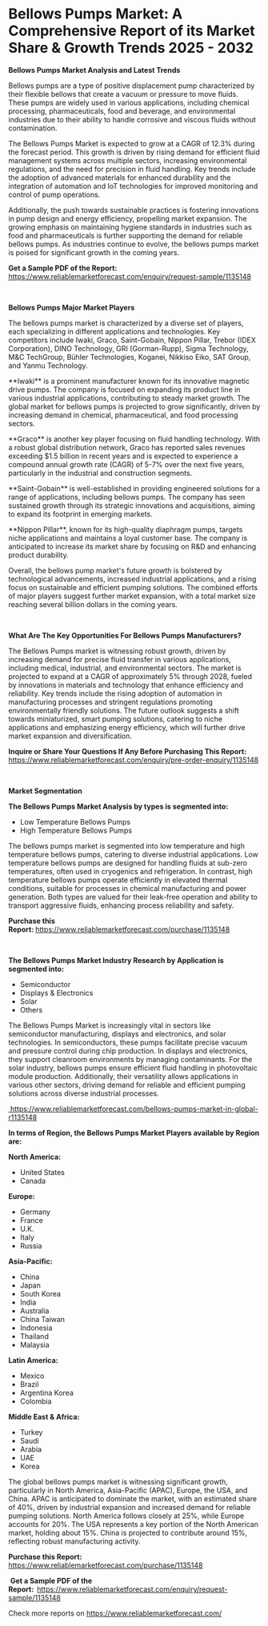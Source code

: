 <p><h1>Bellows Pumps Market: A Comprehensive Report of its Market Share & Growth Trends 2025 - 2032</h1></p><p><strong>Bellows Pumps Market Analysis and Latest Trends</strong></p>
<p><p>Bellows pumps are a type of positive displacement pump characterized by their flexible bellows that create a vacuum or pressure to move fluids. These pumps are widely used in various applications, including chemical processing, pharmaceuticals, food and beverage, and environmental industries due to their ability to handle corrosive and viscous fluids without contamination.</p><p>The Bellows Pumps Market is expected to grow at a CAGR of 12.3% during the forecast period. This growth is driven by rising demand for efficient fluid management systems across multiple sectors, increasing environmental regulations, and the need for precision in fluid handling. Key trends include the adoption of advanced materials for enhanced durability and the integration of automation and IoT technologies for improved monitoring and control of pump operations.</p><p>Additionally, the push towards sustainable practices is fostering innovations in pump design and energy efficiency, propelling market expansion. The growing emphasis on maintaining hygiene standards in industries such as food and pharmaceuticals is further supporting the demand for reliable bellows pumps. As industries continue to evolve, the bellows pumps market is poised for significant growth in the coming years.</p></p>
<p><strong>Get a Sample PDF of the Report:&nbsp;</strong> <a href="https://www.reliablemarketforecast.com/enquiry/request-sample/1135148?utm_campaign=2195&utm_medium=2&utm_source=Github&utm_content=ia&utm_term=18022025&utm_id=bellows-pumps">https://www.reliablemarketforecast.com/enquiry/request-sample/1135148</a></p>
<p>&nbsp;</p>
<p><strong>Bellows Pumps Major Market Players</strong></p>
<p><p>The bellows pumps market is characterized by a diverse set of players, each specializing in different applications and technologies. Key competitors include Iwaki, Graco, Saint-Gobain, Nippon Pillar, Trebor (IDEX Corporation), DINO Technology, GRI (Gorman-Rupp), Sigma Technology, M&C TechGroup, Bühler Technologies, Koganei, Nikkiso Eiko, SAT Group, and Yanmu Technology.</p><p>**Iwaki** is a prominent manufacturer known for its innovative magnetic drive pumps. The company is focused on expanding its product line in various industrial applications, contributing to steady market growth. The global market for bellows pumps is projected to grow significantly, driven by increasing demand in chemical, pharmaceutical, and food processing sectors.</p><p>**Graco** is another key player focusing on fluid handling technology. With a robust global distribution network, Graco has reported sales revenues exceeding $1.5 billion in recent years and is expected to experience a compound annual growth rate (CAGR) of 5-7% over the next five years, particularly in the industrial and construction segments.</p><p>**Saint-Gobain** is well-established in providing engineered solutions for a range of applications, including bellows pumps. The company has seen sustained growth through its strategic innovations and acquisitions, aiming to expand its footprint in emerging markets.</p><p>**Nippon Pillar**, known for its high-quality diaphragm pumps, targets niche applications and maintains a loyal customer base. The company is anticipated to increase its market share by focusing on R&D and enhancing product durability.</p><p>Overall, the bellows pump market's future growth is bolstered by technological advancements, increased industrial applications, and a rising focus on sustainable and efficient pumping solutions. The combined efforts of major players suggest further market expansion, with a total market size reaching several billion dollars in the coming years.</p></p>
<p>&nbsp;</p>
<p><strong>What Are The Key Opportunities For Bellows Pumps Manufacturers?</strong></p>
<p><p>The Bellows Pumps market is witnessing robust growth, driven by increasing demand for precise fluid transfer in various applications, including medical, industrial, and environmental sectors. The market is projected to expand at a CAGR of approximately 5% through 2028, fueled by innovations in materials and technology that enhance efficiency and reliability. Key trends include the rising adoption of automation in manufacturing processes and stringent regulations promoting environmentally friendly solutions. The future outlook suggests a shift towards miniaturized, smart pumping solutions, catering to niche applications and emphasizing energy efficiency, which will further drive market expansion and diversification.</p></p>
<p><strong>Inquire or Share Your Questions If Any Before Purchasing This Report:</strong> <a href="https://www.reliablemarketforecast.com/enquiry/pre-order-enquiry/1135148?utm_campaign=2195&utm_medium=2&utm_source=Github&utm_content=ia&utm_term=18022025&utm_id=bellows-pumps">https://www.reliablemarketforecast.com/enquiry/pre-order-enquiry/1135148</a></p>
<p>&nbsp;</p>
<p><strong>Market Segmentation</strong></p>
<p><strong>The Bellows Pumps Market Analysis by types is segmented into:</strong></p>
<p><ul><li>Low Temperature Bellows Pumps</li><li>High Temperature Bellows Pumps</li></ul></p>
<p><p>The bellows pumps market is segmented into low temperature and high temperature bellows pumps, catering to diverse industrial applications. Low temperature bellows pumps are designed for handling fluids at sub-zero temperatures, often used in cryogenics and refrigeration. In contrast, high temperature bellows pumps operate efficiently in elevated thermal conditions, suitable for processes in chemical manufacturing and power generation. Both types are valued for their leak-free operation and ability to transport aggressive fluids, enhancing process reliability and safety.</p></p>
<p><strong>Purchase this Report:&nbsp;</strong><a href="https://www.reliablemarketforecast.com/purchase/1135148?utm_campaign=2195&utm_medium=2&utm_source=Github&utm_content=ia&utm_term=18022025&utm_id=bellows-pumps">https://www.reliablemarketforecast.com/purchase/1135148</a></p>
<p>&nbsp;</p>
<p><strong>The Bellows Pumps Market Industry Research by Application is segmented into:</strong></p>
<p><ul><li>Semiconductor</li><li>Displays & Electronics</li><li>Solar</li><li>Others</li></ul></p>
<p><p>The Bellows Pumps Market is increasingly vital in sectors like semiconductor manufacturing, displays and electronics, and solar technologies. In semiconductors, these pumps facilitate precise vacuum and pressure control during chip production. In displays and electronics, they support cleanroom environments by managing contaminants. For the solar industry, bellows pumps ensure efficient fluid handling in photovoltaic module production. Additionally, their versatility allows applications in various other sectors, driving demand for reliable and efficient pumping solutions across diverse industrial processes.</p></p>
<p><a href="https://www.reliablemarketforecast.com/bellows-pumps-market-in-global-r1135148?utm_campaign=2195&utm_medium=2&utm_source=Github&utm_content=ia&utm_term=18022025&utm_id=bellows-pumps">&nbsp;https://www.reliablemarketforecast.com/bellows-pumps-market-in-global-r1135148</a></p>
<p><strong>In terms of Region, the Bellows Pumps Market Players available by Region are:</strong></p>
<p>
    <p> <strong> North America: </strong>
        <ul>
            <li>United States</li>
            <li>Canada</li>
        </ul>
        </p> 
    <p> <strong> Europe: </strong>
        <ul>
            <li>Germany</li>
            <li>France</li>
            <li>U.K.</li>
            <li>Italy</li>
            <li>Russia</li>
        </ul>
        </p> 
    <p> <strong> Asia-Pacific: </strong>
        <ul>
            <li>China</li>
            <li>Japan</li>
            <li>South Korea</li>
            <li>India</li>
            <li>Australia</li>
            <li>China Taiwan</li>
            <li>Indonesia</li>
            <li>Thailand</li>
            <li>Malaysia</li>
        </ul>
        </p> 
    <p> <strong> Latin America: </strong>
        <ul>
            <li>Mexico</li>
            <li>Brazil</li>
            <li>Argentina Korea</li>
            <li>Colombia</li>
        </ul>
        </p> 
    <p> <strong> Middle East & Africa: </strong>
        <ul>
            <li>Turkey</li>
            <li>Saudi</li>
            <li>Arabia</li>
            <li>UAE</li>
            <li>Korea</li>
        </ul>
    </p>
    </p>
<p><p>The global bellows pumps market is witnessing significant growth, particularly in North America, Asia-Pacific (APAC), Europe, the USA, and China. APAC is anticipated to dominate the market, with an estimated share of 40%, driven by industrial expansion and increased demand for reliable pumping solutions. North America follows closely at 25%, while Europe accounts for 20%. The USA represents a key portion of the North American market, holding about 15%. China is projected to contribute around 15%, reflecting robust manufacturing activity.</p></p>
<p><strong>Purchase this Report: </strong><a href="https://www.reliablemarketforecast.com/purchase/1135148?utm_campaign=2195&utm_medium=2&utm_source=Github&utm_content=ia&utm_term=18022025&utm_id=bellows-pumps">https://www.reliablemarketforecast.com/purchase/1135148</a></p>
<p>&nbsp;<strong>Get a Sample PDF of the Report:&nbsp;&nbsp;</strong><a href="https://www.reliablemarketforecast.com/enquiry/request-sample/1135148?utm_campaign=2195&utm_medium=2&utm_source=Github&utm_content=ia&utm_term=18022025&utm_id=bellows-pumps">https://www.reliablemarketforecast.com/enquiry/request-sample/1135148</a></p>
<p><strong></strong></p>
<p>Check more reports on <a href="https://www.reliablemarketforecast.com/?utm_campaign=2195&utm_medium=2&utm_source=Github&utm_content=ia&utm_term=18022025&utm_id=bellows-pumps">https://www.reliablemarketforecast.com/</a></p>